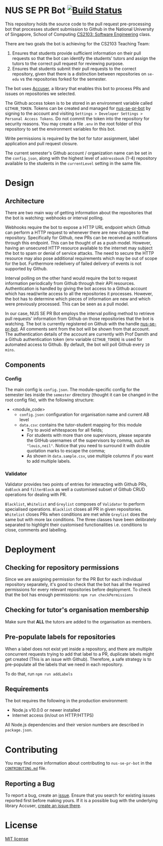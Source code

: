 # NUS SE PR Bot [![Build Status](https://travis-ci.org/nus-cs2103/nus-se-pr-bot.svg?branch=master)](https://travis-ci.org/nus-cs2103/nus-se-pr-bot)
This repository holds the source code to the pull request pre-processing bot that processes student submission to Github in the National University of Singapore, School of Computing [CS2103: Software Engineering](http://www.comp.nus.edu.sg/~cs2103/) class.

There are two goals the bot is achieving for the CS2103 Teaching Team:

  1. Ensures that students provide sufficient information on their pull requests so that the bot can identify the students' tutors and assign the tutors to the correct pull request for reviewing purpose.
  2. Ensures that students submit their pull requests to the correct repository, given that there is a distinction between repositories on `se-edu` vs the repositories forked for the semester.

The bot uses [Accuser](https://github.com/nus-cs2103/accuser), a library that enables this bot to process PRs and issues on repositories we selected.

The Github access token is to be stored in an environment variable called `GITHUB_TOKEN`. Tokens can be created and managed for [nus-se-pr-bot](https://github.com/nus-se-pr-bot) by signing to the account and visiting `Settings > Developer Settings > Personal Access Tokens`. Do not commit the token into the repository for security reasons. You may create a file `.env` in the root folder of this repository to set the environment variables for this bot.

Write permissions is required by the bot for tutor assignment, label application and pull request closure.

The current semester's Github account / organization name can be set in the `config.json`, along with the highest level of `addressbook` (1-4) repository available to the students in the `currentLevel` setting in the same file.

# Design
## Architecture

There are two main way of getting information about the repositories that the bot is watching: webhooks or interval polling.

Webhooks require the bot to expose a HTTP URL endpoint which Github can perform a HTTP request to whenever there are new changes to the repository. Specifically for Github, new PRs can be received as notifications through this endpoint. This can be thought of as a push model. However, having an unsecured HTTP resource available to the internet may subject the bot to spam or denial of service attacks. The need to secure the HTTP resource may also pose additional requirements which may be out of scope for the bot. Furthermore redelivery of failed delivery of events is not supported by Github.

Interval polling on the other hand would require the bot to request information periodically from Github through their API resources. Authentication is handled by giving the bot access to a Github account which has read/write access to all the repositories it processes. However, the bot has to determine which pieces of information are new and which were previously processed. This can be seen as a pull model.

In our case, NUS SE PR Bot employs the interval polling method to retrieve pull requests' information from Github on those repositories that the bot is watching. The bot is currently registered on Github with the handle [nus-se-pr-bot](https://github.com/nus-se-pr-bot). All comments sent from the bot will be shown from that account. The authentication details of the account are currently with Prof Damith and a Github authentication token (env variable `GITHUB_TOKEN`) is used for automated access to Github. By default, the bot will poll Github every `10 mins`.

## Components

### Config

The main config is `config.json`. The module-specific config for the semester lies inside the `semester` directory (thought it can be changed in the root config file), with the following structure:
- <module_code>
    - `config.json`: configuration for organisation name and current AB level
    - `data.csv`: contains the tutor-student mapping for this module
        - Try to avoid whitespaces for all fields;
        - For students with more than one supervisors, please separate the GitHub usernames of the supervisors by comma, such as `"louis,neil"`. Notice that you need to surround it with double quotation marks to escape the comma;
        - As shown in `data.sample.csv`, use multiple columns if you want to add multiple labels.

### Validator
Validator provides two points of entries for interacting with Github PRs, `doBlock` and `filterBlock` as well a customised subset of Github CRUD operations for dealing with PR.

`Blacklist`, `Whitelist` and `Greylist` composes of `Validator` to perform specialised operations. `Blacklist` closes all PR in given repositories. `Whitelist` closes PRs when conditions are met while `Greylist` does the same but with more lax conditions. The three classes have been delibrately separated to highlight their customised functionalities i.e. conditions to close, comments and labelling.

# Deployment

## Checking for repository permissions

Since we are assigning permission for the PR Bot for each individual repository separately, it's good to check that the bot has all the required permissions for every relevant repositories before deployment.
To check that the bot has enough permissions:
    `npm run checkPermissions`

## Checking for tutor's organisation membership

Make sure that **ALL** the tutors are added to the organisation as members.

## Pre-populate labels for repositories

When a label does not exist yet inside a repository, and there are multiple concurrent requests trying
to add that label to a PR, duplicate labels might get created (This is an issue with Github). Therefore, a safe strategy is to pre-populate all the labels that we need in each repository.

To do that, run `npm run addLabels`

## Requirements

The bot requires the following in the production environment:

- Node.js v10.0.0 or newer installed
- Internet access (in/out on HTTP/HTTPS)

All Node.js dependencies and their version numbers are described in `package.json`.

# Contributing

You may find more information about contributing to `nus-se-pr-bot` in the [`CONTRIBUTING.md`](CONTRIBUTING.md) file.

## Reporting a Bug

To report a bug, create an [issue](https://github.com/nus-cs2103/nus-se-pr-bot/issues). Ensure that you search for existing issues reported first before making yours. If it is a possible bug with the underlying library Accuser, [create an issue there](https://github.com/nus-cs2103/accuser/issues).

# License

[MIT license](LICENSE)
